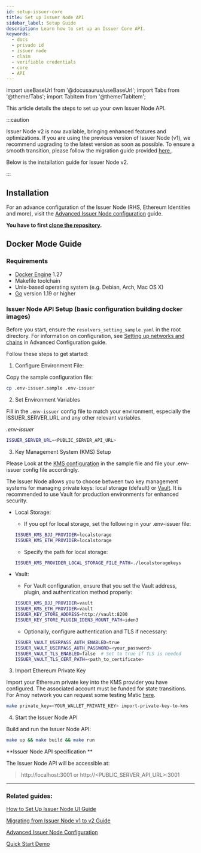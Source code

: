 ```yaml
---
id: setup-issuer-core
title: Set up Issuer Node API
sidebar_label: Setup Guide
description: Learn how to set up an Issuer Core API.
keywords:
  - docs
  - privado id
  - issuer node
  - claim
  - verifiable credentials
  - core
  - API
---
```


import useBaseUrl from '@docusaurus/useBaseUrl';
import Tabs from '@theme/Tabs';
import TabItem from '@theme/TabItem';

This article details the steps to set up your own Issuer Node API.

:::caution

Issuer Node v2 is now available, bringing enhanced features and optimizations. If you are using the previous version of Issuer Node (v1), we recommend upgrading to the latest version as soon as possible. To ensure a smooth transition, please follow the migration guide provided [<ins> here </ins>](migration-v1-v2.md/).

Below is the installation guide for Issuer Node v2.

:::

## Installation

For an advance configuration of the Issuer Node (RHS, Ethereum Identities and more), visit the [Advanced Issuer Node configuration](issuer-configuration.md#Advanced-Issuer-Node-configuration) guide.

**You have to first [clone the repository](https://github.com/optimismID/issuer-node).**

## Docker Mode Guide

### Requirements

- [Docker Engine](https://docs.docker.com/engine/) 1.27
- Makefile toolchain
- Unix-based operating system (e.g. Debian, Arch, Mac OS X)
- [Go](https://go.dev/) version 1.19 or higher

### Issuer Node API Setup (basic configuration building docker images)

Before you start, ensure the `resolvers_setting_sample.yaml` in the root directory. For information on configuration, see [Setting up networks and chains](issuer-configuration.md#Advanced-Issuer-Node-configuration) in Advanced Configuration guide.

Follow these steps to get started:

1. Configure Environment File:

  Copy the sample configuration file:

```bash
cp .env-issuer.sample .env-issuer
```

2. Set Environment Variables

  Fill in the `.env-issuer` config file to match your environment, especially the ISSUER_SERVER_URL and any other relevant variables. 

  _.env-issuer_

  ```bash
  ISSUER_SERVER_URL=<PUBLIC_SERVER_API_URL>
  ```

3. Key Management System (KMS) Setup

  Please Look at the [KMS configuration](https://github.com/optimismID/issuer-node/blob/main/.env-issuer.sample#L21) in the sample file and file your .env-issuer config file accordingly.

  The Issuer Node allows you to choose between two key management systems for managing private keys: local storage (default) or [Vault](https://www.vaultproject.io/). It is recommended to use Vault for production environments for enhanced security.

  - Local Storage:
    - If you opt for local storage, set the following in your .env-issuer file:

    ```bash
    ISSUER_KMS_BJJ_PROVIDER=localstorage
    ISSUER_KMS_ETH_PROVIDER=localstorage
    ```

    - Specify the path for local storage:

    ```bash
    ISSUER_KMS_PROVIDER_LOCAL_STORAGE_FILE_PATH=./localstoragekeys
    ```
  
  - Vault:
    - For Vault configuration, ensure that you set the Vault address, plugin, and authentication method properly:

    ```bash
    ISSUER_KMS_BJJ_PROVIDER=vault
    ISSUER_KMS_ETH_PROVIDER=vault
    ISSUER_KEY_STORE_ADDRESS=http://vault:8200
    ISSUER_KEY_STORE_PLUGIN_IDEN3_MOUNT_PATH=iden3
    ```

    - Optionally, configure authentication and TLS if necessary:

    ```bash
    ISSUER_VAULT_USERPASS_AUTH_ENABLED=true
    ISSUER_VAULT_USERPASS_AUTH_PASSWORD=<your_password>
    ISSUER_VAULT_TLS_ENABLED=false  # Set to true if TLS is needed
    ISSUER_VAULT_TLS_CERT_PATH=<path_to_certificate>
    ```



3. Import Ethereum Private Key

  Import your Ethereum private key into the KMS provider you have configured. The associated account must be funded for state transitions. For Amoy network you can request some testing Matic [here](https://www.alchemy.com/faucets/optimism-amoy).

  ```bash
  make private_key=<YOUR_WALLET_PRIVATE_KEY> import-private-key-to-kms
  ```

4. Start the Issuer Node API

  Build and run the Issuer Node API:
  ```bash
  make up && make build && make run
  ```

**Issuer Node API specification **

 The Issuer Node API will be accessible at:
 >http://localhost:3001 or http://<PUBLIC_SERVER_API_URL>:3001




---

### Related guides:

[How to Set Up Issuer Node UI Guide](setup-issuer-ui.md)

[Migrating from Issuer Node v1 to v2 Guide](migration-v1-v2.md)



[Advanced Issuer Node Configuration](issuer-configuration.md)

[Quick Start Demo](../quick-start-demo.md)
